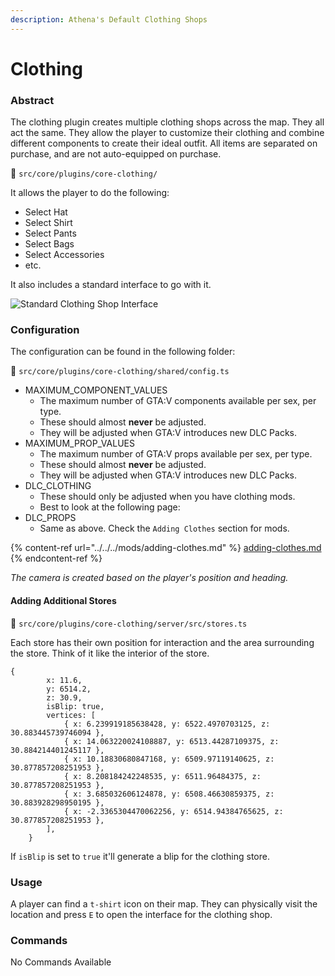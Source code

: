 ```yaml
---
description: Athena's Default Clothing Shops
---
```


# Clothing

### Abstract

The clothing plugin creates multiple clothing shops across the map. They all act the same. They allow the player to customize their clothing and combine different components to create their ideal outfit. All items are separated on purchase, and are not auto-equipped on purchase.

📁 `src/core/plugins/core-clothing/`

It allows the player to do the following:

* Select Hat
* Select Shirt
* Select Pants
* Select Bags
* Select Accessories
* etc.

It also includes a standard interface to go with it.

![Standard Clothing Shop Interface](https://i.imgur.com/IkntRRE.png)

### Configuration

The configuration can be found in the following folder:

📁 `src/core/plugins/core-clothing/shared/config.ts`

* MAXIMUM\_COMPONENT\_VALUES
  * The maximum number of GTA:V components available per sex, per type.
  * These should almost **never** be adjusted.
  * They will be adjusted when GTA:V introduces new DLC Packs.
* MAXIMUM\_PROP\_VALUES
  * The maximum number of GTA:V props available per sex, per type.
  * These should almost **never** be adjusted.
  * They will be adjusted when GTA:V introduces new DLC Packs.
* DLC\_CLOTHING
  * These should only be adjusted when you have clothing mods.
  * Best to look at the following page:
* DLC\_PROPS
  * Same as above. Check the `Adding Clothes` section for mods.

{% content-ref url="../../../mods/adding-clothes.md" %}
[adding-clothes.md](../../../mods/adding-clothes.md)
{% endcontent-ref %}

_The camera is created based on the player's position and heading._

#### Adding Additional Stores

📁 `src/core/plugins/core-clothing/server/src/stores.ts`

Each store has their own position for interaction and the area surrounding the store. Think of it like the interior of the store.

```
{
        x: 11.6,
        y: 6514.2,
        z: 30.9,
        isBlip: true,
        vertices: [
            { x: 6.239919185638428, y: 6522.4970703125, z: 30.883445739746094 },
            { x: 14.063220024108887, y: 6513.44287109375, z: 30.884214401245117 },
            { x: 10.18830680847168, y: 6509.97119140625, z: 30.877857208251953 },
            { x: 8.208184242248535, y: 6511.96484375, z: 30.877857208251953 },
            { x: 3.685032606124878, y: 6508.46630859375, z: 30.883928298950195 },
            { x: -2.3365304470062256, y: 6514.94384765625, z: 30.877857208251953 },
        ],
    }
```

If `isBlip` is set to `true` it'll generate a blip for the clothing store.

### Usage

A player can find a `t-shirt` icon on their map. They can physically visit the location and press `E` to open the interface for the clothing shop.

### Commands

No Commands Available
